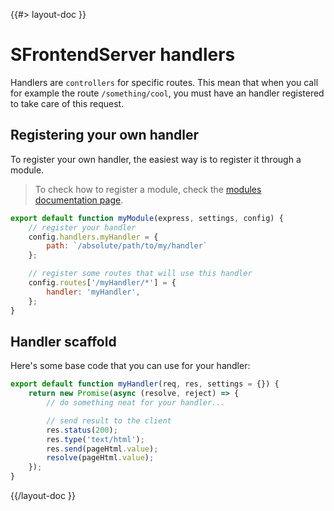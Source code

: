 <!--
/**
 * @name            Handlers
 * @namespace       doc.servers
 * @type            Markdown
 * @platform        md
 * @status          stable
 * @menu            Documentation / Servers           /doc/servers/handlers
 *
 * @since           2.0.0
 * @author    Olivier Bossel <olivier.bossel@gmail.com> (https://coffeekraken.io)
 */
-->

{{#> layout-doc }}

# SFrontendServer handlers

Handlers are `controllers` for specific routes. This mean that when you call for example the route `/something/cool`, you must have an handler registered to take care of this request.

## Registering your own handler

To register your own handler, the easiest way is to register it through a module.

> To check how to register a module, check the [modules documentation page](/doc/servers/modules).

```js
export default function myModule(express, settings, config) {
    // register your handler
    config.handlers.myHandler = {
        path: `/absolute/path/to/my/handler`
    };

    // register some routes that will use this handler
    config.routes['/myHandler/*'] = {
        handler: 'myHandler',
    };
}
```

## Handler scaffold

Here's some base code that you can use for your handler:

```js
export default function myHandler(req, res, settings = {}) {
    return new Promise(async (resolve, reject) => {
        // do something neat for your handler...

        // send result to the client
        res.status(200);
        res.type('text/html');
        res.send(pageHtml.value);
        resolve(pageHtml.value);
    });
}
```

{{/layout-doc }}
